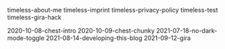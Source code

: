 timeless-about-me
timeless-imprint
timeless-privacy-policy
timeless-test
timeless-gira-hack

2020-10-08-chest-intro
2020-10-09-chest-chunky
2021-07-18-no-dark-mode-toggle
2021-08-14-developing-this-blog
2021-09-12-gira
